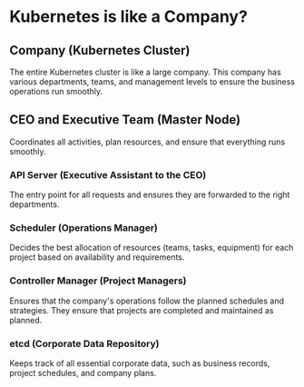 # Kubernetes is like a Company?

## Company (Kubernetes Cluster)
The entire Kubernetes cluster is like a large company. This company has various departments, teams, and management levels to ensure the business operations run smoothly.

## CEO and Executive Team (Master Node)
Coordinates all activities, plan resources, and ensure that everything runs smoothly.

### API Server (Executive Assistant to the CEO)
The entry point for all requests and ensures they are forwarded to the right departments.

### Scheduler (Operations Manager)
Decides the best allocation of resources (teams, tasks, equipment) for each project based on availability and requirements.

### Controller Manager (Project Managers)
Ensures that the company's operations follow the planned schedules and strategies. They ensure that projects are completed and maintained as planned.

### etcd (Corporate Data Repository)
Keeps track of all essential corporate data, such as business records, project schedules, and company plans.
